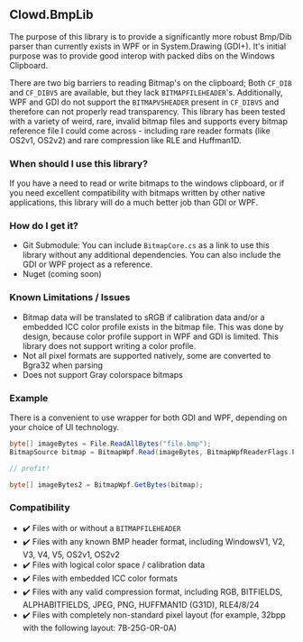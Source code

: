 ## Clowd.BmpLib
The purpose of this library is to provide a significantly more robust Bmp/Dib parser than currently exists in WPF or in System.Drawing (GDI+). It's initial purpose was to provide good interop with packed dibs on the Windows Clipboard. 

There are two big barriers to reading Bitmap's on the clipboard; Both `CF_DIB` and `CF_DIBV5` are available, but they lack `BITMAPFILEHEADER`'s. Additionally, WPF and GDI do not support the `BITMAPV5HEADER` present in `CF_DIBV5` and therefore can not properly read transparency. This library has been tested with a variety of weird, rare, invalid bitmap files and supports every bitmap reference file I could come across - including rare reader formats (like OS2v1, OS2v2) and rare  compression like RLE and Huffman1D.

### When should I use this library?
If you have a need to read or write bitmaps to the windows clipboard, or if you need excellent compatibility with bitmaps written by other native applications, this library will do a much better job than GDI or WPF.

### How do I get it?

 - Git Submodule: You can include `BitmapCore.cs` as a link to use this library without any additional dependencies. You can also include the GDI or WPF project as a reference.
 - Nuget (coming soon)

### Known Limitations / Issues
 - Bitmap data will be translated to sRGB if calibration data and/or a embedded ICC color profile exists in the bitmap file. This was done by design, because color profile support in WPF and GDI is limited. This library does not support writing a color profile.
 - Not all pixel formats are supported natively, some are converted to Bgra32 when parsing
 - Does not support Gray colorspace bitmaps

### Example
There is a convenient to use wrapper for both GDI and WPF, depending on your choice of UI technology.
```cs
byte[] imageBytes = File.ReadAllBytes("file.bmp");
BitmapSource bitmap = BitmapWpf.Read(imageBytes, BitmapWpfReaderFlags.PreserveInvalidAlphaChannel);

// profit!

byte[] imageBytes2 = BitmapWpf.GetBytes(bitmap);
```

### Compatibility

 - :heavy_check_mark: Files with or without a `BITMAPFILEHEADER`
 - :heavy_check_mark: Files with any known BMP header format, including WindowsV1, V2, V3, V4, V5, OS2v1, OS2v2
 - :heavy_check_mark: Files with logical color space / calibration data
 - :heavy_check_mark: Files with embedded ICC color formats
 - :heavy_check_mark: Files with any valid compression format, including RGB, BITFIELDS, ALPHABITFIELDS, JPEG, PNG, HUFFMAN1D (G31D), RLE4/8/24
 - :heavy_check_mark: Files with completely non-standard pixel layout (for example, 32bpp with the following layout: 7B-25G-0R-0A)
